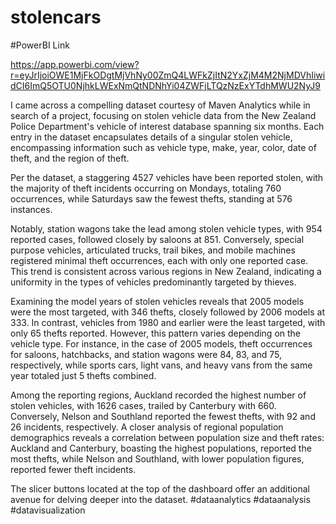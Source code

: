 # stolencars

#PowerBI Link

https://app.powerbi.com/view?r=eyJrIjoiOWE1MjFkODgtMjVhNy00ZmQ4LWFkZjItN2YxZjM4M2NjMDVhIiwidCI6ImQ5OTU0NjhkLWExNmQtNDNhYi04ZWFjLTQzNzExYTdhMWU2NyJ9  

I came across a compelling dataset courtesy of Maven Analytics while in search of a project, focusing on stolen vehicle data from the New Zealand Police Department's vehicle of interest database spanning six months. Each entry in the dataset encapsulates details of a singular stolen vehicle, encompassing information such as vehicle type, make, year, color, date of theft, and the region of theft.

Per the dataset, a staggering 4527 vehicles have been reported stolen, with the majority of theft incidents occurring on Mondays, totaling 760 occurrences, while Saturdays saw the fewest thefts, standing at 576 instances.

Notably, station wagons take the lead among stolen vehicle types, with 954 reported cases, followed closely by saloons at 851. Conversely, special purpose vehicles, articulated trucks, trail bikes, and mobile machines registered minimal theft occurrences, each with only one reported case. This trend is consistent across various regions in New Zealand, indicating a uniformity in the types of vehicles predominantly targeted by thieves.

Examining the model years of stolen vehicles reveals that 2005 models were the most targeted, with 346 thefts, closely followed by 2006 models at 333. In contrast, vehicles from 1980 and earlier were the least targeted, with only 65 thefts reported. However, this pattern varies depending on the vehicle type. For instance, in the case of 2005 models, theft occurrences for saloons, hatchbacks, and station wagons were 84, 83, and 75, respectively, while sports cars, light vans, and heavy vans from the same year totaled just 5 thefts combined.

Among the reporting regions, Auckland recorded the highest number of stolen vehicles, with 1626 cases, trailed by Canterbury with 660. Conversely, Nelson and Southland reported the fewest thefts, with 92 and 26 incidents, respectively. A closer analysis of regional population demographics reveals a correlation between population size and theft rates: Auckland and Canterbury, boasting the highest populations, reported the most thefts, while Nelson and Southland, with lower population figures, reported fewer theft incidents.

The slicer buttons located at the top of the dashboard offer an additional avenue for delving deeper into the dataset. #dataanalytics #dataanalysis #datavisualization 

